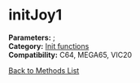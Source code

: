 # initJoy1

**Parameters:** ;  
**Category:** [Init functions](../categories/init_functions.md)  
**Compatibility:** C64, MEGA65, VIC20  


[Back to Methods List](../../SUMMARY.md)
